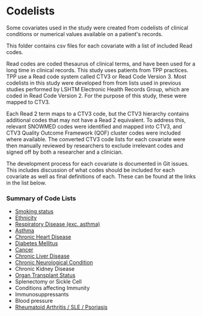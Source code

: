 # Codelists

Some covariates used in the study were created from codelists of clinical conditions or numerical values available on a patient's records. 

This folder contains csv files for each covariate with a list of included Read codes. 

Read codes are coded thesaurus of clinical terms, and have been used for a long time in clinical records. This study uses patients from TPP practices. TPP use a Read code system called CTV3 or Read Code Version 3. Most codelists in this study were developed from from lists used in previous studies performed by LSHTM Electronic Health Records Group, which are coded in Read Code Version 2. For the purpose of this study, these were mapped to CTV3.

Each Read 2 term maps to a CTV3 code, but the CTV3 hierarchy contains additional codes that may not have a Read 2 equivalent. To address this, relevant SNOWMED codes were identified and mapped into CTV3, and CTV3 Quality Outcome Framework (QOF) cluster codes were included where available. The converted CTV3 code lists for each covariate were then manually reviewed by researchers to exclude irrelevant codes and signed off by both a researcher and a clinician.

The development process for each covariate is documented in Git issues. This includes discussion of what codes should be included for each covariate as well as final definitions of each. These can be found at the links in the list below. 

### Summary of Code Lists

- [Smoking status](https://github.com/ebmdatalab/tpp-sql-notebook/issues/6#issuecomment-610427063)
- [Ethnicity](https://github.com/ebmdatalab/tpp-sql-notebook/issues/27)  
- [Respiratory Disease (exc. asthma)](https://github.com/ebmdatalab/tpp-sql-notebook/issues/21)  
- [Asthma](https://github.com/ebmdatalab/tpp-sql-notebook/issues/55) 
- [Chronic Heart Disease](https://github.com/ebmdatalab/tpp-sql-notebook/issues/7#issuecomment-610307777) 
- [Diabetes Mellitus](https://github.com/ebmdatalab/tpp-sql-notebook/issues/30)
- [Cancer](https://github.com/ebmdatalab/tpp-sql-notebook/issues/32)
- [Chronic Liver Disease](https://github.com/ebmdatalab/tpp-sql-notebook/issues/12#issuecomment-610345584)
- [Chronic Neurological Condition](https://github.com/ebmdatalab/tpp-sql-notebook/issues/14#issuecomment-617501605)
- Chronic Kidney Disease
- [Organ Transplant Status](https://github.com/ebmdatalab/tpp-sql-notebook/issues/31#issuecomment-612122743)
- Splenectomy or Sickle Cell
- Conditions affecting Immunity
- Immunosuppressants 
- Blood pressure
- [Rheumatoid Arthritis / SLE / Psoriasis](https://github.com/ebmdatalab/tpp-sql-notebook/issues/49#issuecomment-611950089) 
